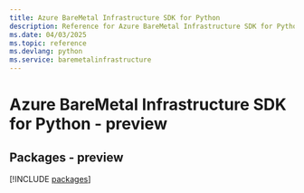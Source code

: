 ```yaml
---
title: Azure BareMetal Infrastructure SDK for Python
description: Reference for Azure BareMetal Infrastructure SDK for Python
ms.date: 04/03/2025
ms.topic: reference
ms.devlang: python
ms.service: baremetalinfrastructure
---
```

# Azure BareMetal Infrastructure SDK for Python - preview
## Packages - preview
[!INCLUDE [packages](baremetal-infrastructure-index.md)]
